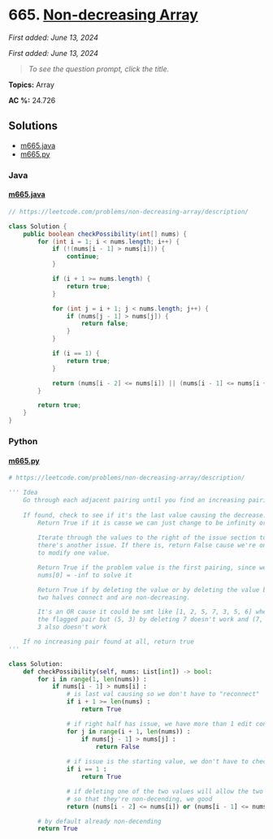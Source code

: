 # 665. [Non-decreasing Array](<https://leetcode.com/problems/non-decreasing-array>)

*First added: June 13, 2024*

*First added: June 13, 2024*


> *To see the question prompt, click the title.*

**Topics:** Array

**AC %:** 24.726


## Solutions

- [m665.java](<../my-submissions/m665.java>)
- [m665.py](<../my-submissions/m665.py>)
### Java
#### [m665.java](<../my-submissions/m665.java>)
```Java
// https://leetcode.com/problems/non-decreasing-array/description/

class Solution {
    public boolean checkPossibility(int[] nums) {
        for (int i = 1; i < nums.length; i++) {
            if (!(nums[i - 1] > nums[i])) {
                continue;
            }

            if (i + 1 >= nums.length) {
                return true;
            }

            for (int j = i + 1; j < nums.length; j++) {
                if (nums[j - 1] > nums[j]) {
                    return false;
                }
            }

            if (i == 1) {
                return true;
            }

            return (nums[i - 2] <= nums[i]) || (nums[i - 1] <= nums[i + 1]);
        }

        return true;
    }
}
```

### Python
#### [m665.py](<../my-submissions/m665.py>)
```Python
# https://leetcode.com/problems/non-decreasing-array/description/

''' Idea
    Go through each adjacent pairing until you find an increasing pairing
    
    If found, check to see if it's the last value causing the decrease.
        Return True if it is cause we can just change to be infinity or starmap
        
        Iterate through the values to the right of the issue section to see if
        there's another issue. If there is, return False cause we're only alowed
        to modify one value.

        Return True if the problem value is the first pairing, since we can just
        nums[0] = -inf to solve it

        Return True if by deleting the value or by deleting the value before, the 
        two halves connect and are non-decreasing.

        It's an OR cause it could be smt like [1, 2, 5, 7, 3, 5, 6] where (7, 3) is
        the flagged pair but (5, 3) by deleting 7 doesn't work and (7, 5) by deleting
        3 also doesn't work

    If no increasing pair found at all, return true
'''

class Solution:
    def checkPossibility(self, nums: List[int]) -> bool:
        for i in range(1, len(nums)) :
            if nums[i - 1] > nums[i] :
                # is last val causing so we don't have to "reconnect"
                if i + 1 >= len(nums) :
                    return True

                # if right half has issue, we have more than 1 edit confirmed
                for j in range(i + 1, len(nums)) :
                    if nums[j - 1] > nums[j] :
                        return False
                
                # if issue is the starting value, we don't have to check the two sides
                if i == 1 :
                    return True

                # if deleting one of the two values will allow the two halves to connect
                # so that they're non-decending, we good
                return (nums[i - 2] <= nums[i]) or (nums[i - 1] <= nums[i + 1])

        # by default already non-decending
        return True
```

